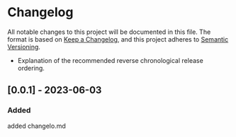 # Changelog
All notable changes to this project will be documented in this file.
The format is based on [Keep a Changelog](https://keepachangelog.com/en/1.0.0/),
and this project adheres to [Semantic Versioning](https://semver.org/spec/v2.0.0.html).
- Explanation of the recommended reverse chronological release ordering.
## [0.0.1] - 2023-06-03
### Added
added changelo.md